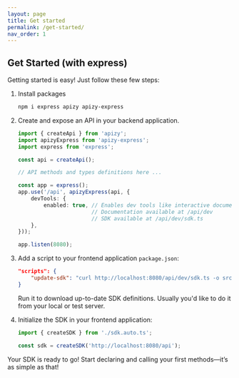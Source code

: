 ```yaml
---
layout: page
title: Get started
permalink: /get-started/
nav_order: 1
---
```


## Get Started (with express)

Getting started is easy! Just follow these few steps:

1. Install packages

   ```bash
   npm i express apizy apizy-express
   ```

2. Create and expose an API in your backend application.

    ```ts
    import { createApi } from 'apizy';
    import apizyExpress from 'apizy-express';
    import express from 'express';

    const api = createApi();
   
    // API methods and types definitions here ...

    const app = express();
    app.use('/api', apizyExpress(api, {
        devTools: {
            enabled: true, // Enables dev tools like interactive documentation
                           // Documentation available at /api/dev
                           // SDK available at /api/dev/sdk.ts
        },
    }));

    app.listen(8080);
    ```

3. Add a script to your frontend application `package.json`:

    ```json
    "scripts": {
        "update-sdk": "curl http://localhost:8080/api/dev/sdk.ts -o src/sdk.auto.ts"
    }
    ```

   Run it to download up-to-date SDK definitions. Usually you'd like to do it from your local or test server.

4. Initialize the SDK in your frontend application:

    ```ts
    import { createSDK } from './sdk.auto.ts';
    
    const sdk = createSDK('http://localhost:8080/api');
    ```

Your SDK is ready to go! Start declaring and calling your first methods—it’s as simple as that!
